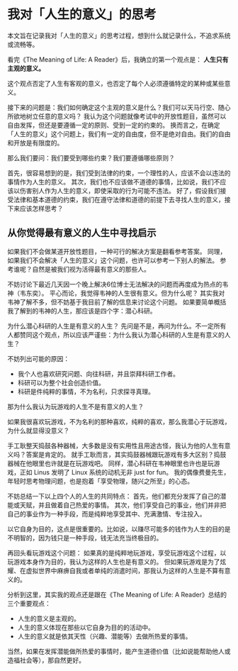 # 我对「人生的意义」的思考

本文旨在记录我对「人生的意义」的思考过程，想到什么就记录什么，不追求系统或流畅等。

看完《The Meaning of Life: A Reader》后，我确立的第一个观点是：
**人生只有主观的意义。**

这个观点否定了人生有客观的意义，也否定了每个人必须遵循特定的某种或某些意义。

接下来的问题是：我们如何确定这个主观的意义是什么？我们可以天马行空、随心所欲地树立任意的意义吗？
我认为这个问题就像考试中的开放性题目，虽然可以自由发挥，但还是要遵循一定的原则、受到一定的约束的。
换而言之，在确定「人生的意义」这个问题上，我们有一定的自由度，但不是绝对自由。我们的自由和开放是有限度的。

那么我们要问：我们要受到哪些约束？我们要遵循哪些原则？

首先，很容易想到的是，我们受到法律的约束，一个理性的人，应该不会以违法的事情作为人生的意义。
其次，我们也不应该做不道德的事情，比如说，我们不应该以伤害别人作为人生的意义，即使采取的行为可能不违法。
好了，假设我们接受法律和基本道德的约束，我们在遵守法律和道德的前提下去寻找人生的意义，接下来应该怎样思考？

## 从你觉得最有意义的人生中寻找启示

如果我们不会做某道开放性题目，一种可行的解决方案是翻看参考答案。
同理，如果我们不会解决「人生的意义」这个问题，也许可以参考一下别人的解法。
参考谁呢？自然是被我们视为活得最有意义的那些人。

不妨讨论下最近几天因一个晚上解决6位博士无法解决的问题而再度成为热点的韦神（韦东奕）。
平心而论，我觉得韦神的人生很有意义。但为什么呢？
其实我对韦神了解不多，但不妨基于我目前了解的信息来讨论这个问题。
如果要简单概括我了解到的韦神的人生，那应该是四个字：潜心科研。

为什么潜心科研的人生是有意义的人生？
先问是不是，再问为什么。不一定所有人都赞同这个观点，所以应该严谨些：为什么我认为潜心科研的人生是有意义的人生？

不妨列出可能的原因：

- 我个人也喜欢研究问题、向往科研，并且崇拜科研工作者。
- 科研可以为整个社会创造价值。
- 科研是件纯粹的事情，不为名利，只求探寻真理。

那为什么我认为玩游戏的人生不是有意义的人生？

如果我很喜欢玩游戏，不为名利的那种喜欢，纯粹的喜欢，那么我潜心于玩游戏，为什么就显得没意义？

手工耿整天捣鼓各种器械，大多数是没有实用性且用途古怪，我认为他的人生有意义吗？答案是肯定的。
就手工耿而言，其实捣鼓器械跟玩游戏有多大区别？捣鼓器械在他眼里也许就是在玩游戏吧。
同样，潜心科研在韦神眼里也许也是玩游戏，正如 Linus 发明了 Linux 系统的动机无非 just for fun。
我的偶像费曼先生，年轻时思考物理问题，也是抱着「享受物理，随兴之所至」的心态。

不妨总结一下以上四个人的人生的共同特点：
首先，他们都充分发挥了自己的潜能或天赋，并且做着自己热爱的事情。
其次，他们享受自己的事业，他们并非把自己的事业作为一种手段，而是纯粹地享受其中、充满激情、专注投入。

以它自身为目的，这点是很重要的。比如说，以赚尽可能多的钱作为人生的目的是不明智的，因为钱只是一种手段，钱无法充当终极目的。

再回头看玩游戏这个问题：
如果真的是纯粹地玩游戏，享受玩游戏这个过程，以玩游戏本身作为目的，我认为这样的人生也是有意义的。
但如果玩游戏是为了炫耀、在虚拟世界中麻痹自我或者单纯的消遣时间，那我认为这样的人生是不算有意义的。

分析到这里，其实我的观点还是跟在《The Meaning of Life: A Reader》总结的三个重要观点：

- 人生的意义是主观的。
- 人生的意义体现在那些以它自身为目的的活动中。
- 人生的意义就是依其天性（兴趣、潜能等）去做所热爱的事情。

当然，如果在发挥潜能做所热爱的事情时，能产生道德价值（比如说能帮助他人或造福社会等），那自然更好。
